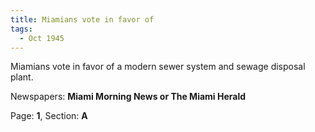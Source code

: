 ```yaml
---  
title: Miamians vote in favor of  
tags:  
  - Oct 1945  
---  
```

  
Miamians vote in favor of a modern sewer system and sewage disposal plant.  
  
Newspapers: **Miami Morning News or The Miami Herald**  
  
Page: **1**, Section: **A** 
